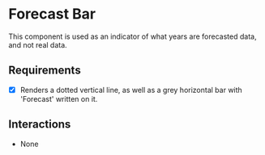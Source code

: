 # Forecast Bar

This component is used as an indicator of what years are forecasted data, and not real data.

## Requirements

- [x] Renders a dotted vertical line, as well as a grey horizontal bar with 'Forecast' written on it.

## Interactions

- None
